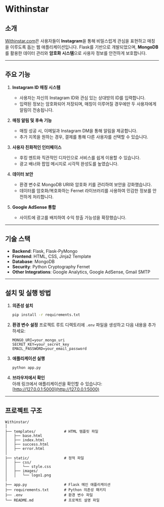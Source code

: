 # Withinstar

## 소개
[Withinstar.com](www.withinstar.com)은 사용자들이 **Instagram**을 통해 비밀스럽게 관심을 표현하고 매칭을 이루도록 돕는 웹 애플리케이션입니다.
Flask를 기반으로 개발되었으며, **MongoDB**를 활용한 데이터 관리와 **암호화 시스템**으로 사용자 정보를 안전하게 보호합니다.

---

## 주요 기능
1. **Instagram ID 매칭 시스템**
   - 사용자는 자신의 Instagram ID와 관심 있는 상대방의 ID를 입력합니다.
   - 입력된 정보는 암호화되어 저장되며, 매칭이 이루어질 경우에만 두 사용자에게 알림이 전송됩니다.

2. **매칭 알림 및 후속 기능**
   - 매칭 성공 시, 이메일과 Instagram DM을 통해 알림을 제공합니다.
   - 추가 지목을 원하는 경우, 결제를 통해 다른 사용자를 선택할 수 있습니다.

3. **사용자 친화적인 인터페이스**
   - 후킹 멘트와 직관적인 디자인으로 서비스를 쉽게 이용할 수 있습니다.
   - 광고 배너와 팝업 메시지로 시각적 완성도를 높였습니다.

4. **데이터 보안**
   - 환경 변수로 MongoDB URI와 암호화 키를 관리하여 보안을 강화했습니다.
   - 데이터를 암호화/복호화하는 Fernet 라이브러리를 사용하여 민감한 정보를 안전하게 처리합니다.

5. **Google AdSense 통합**
   - 사이트에 광고를 배치하여 수익 창출 가능성을 확장했습니다.

---

## 기술 스택
- **Backend**: Flask, Flask-PyMongo
- **Frontend**: HTML, CSS, Jinja2 Template
- **Database**: MongoDB
- **Security**: Python Cryptography Fernet
- **Other Integrations**: Google Analytics, Google AdSense, Gmail SMTP

---

## 설치 및 실행 방법

1. **의존성 설치**
   ```bash
   pip install -r requirements.txt

2. **환경 변수 설정**
   프로젝트 루트 디렉토리에 `.env` 파일을 생성하고 다음 내용을 추가하세요:
   ```plaintext
   MONGO_URI=your_mongo_uri
   SECRET_KEY=your_secret_key
   EMAIL_PASSWORD=your_email_password
3. **애플리케이션 실행**
   ```bash
   python app.py

4. **브라우저에서 확인**  
   아래 링크에서 애플리케이션을 확인할 수 있습니다:  
   [http://127.0.0.1:5000](http://127.0.0.1:5000)

---

## 프로젝트 구조
```plaintext
Withinstar/
│
├── templates/             # HTML 템플릿 파일
│   ├── base.html
│   ├── index.html
│   ├── success.html
│   ├── error.html
│
├── static/                # 정적 파일
│   ├── css/
│   │   └── style.css
│   ├── images/
│   │   └── logo1.png
│
├── app.py                 # Flask 메인 애플리케이션
├── requirements.txt       # Python 의존성 패키지
├── .env                   # 환경 변수 파일
└── README.md              # 프로젝트 설명 파일
